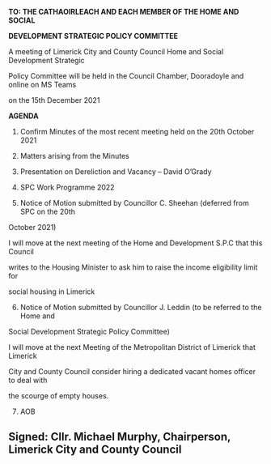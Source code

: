 **TO: THE CATHAOIRLEACH AND EACH MEMBER OF THE HOME AND SOCIAL**

**DEVELOPMENT STRATEGIC POLICY COMMITTEE**

A meeting of Limerick City and County Council Home and Social Development Strategic

Policy Committee will be held in the Council Chamber, Dooradoyle and online on MS Teams

on the 15th December 2021

**AGENDA**

1. Confirm Minutes of the most recent meeting held on the 20th October 2021

2. Matters arising from the Minutes

3. Presentation on Dereliction and Vacancy – David O’Grady

4. SPC Work Programme 2022

5. Notice of Motion submitted by Councillor C. Sheehan (deferred from SPC on the 20th

October 2021)

I will move at the next meeting of the Home and Development S.P.C that this Council

writes to the Housing Minister to ask him to raise the income eligibility limit for

social housing in Limerick

6. Notice of Motion submitted by Councillor J. Leddin (to be referred to the Home and

Social Development Strategic Policy Committee)

I will move at the next Meeting of the Metropolitan District of Limerick that Limerick

City and County Council consider hiring a dedicated vacant homes officer to deal with

the scourge of empty houses.

7. AOB

Signed: Cllr. Michael Murphy, Chairperson, Limerick City and County Council
---
